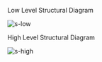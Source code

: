 Low Level Structural Diagram

![s-low](https://user-images.githubusercontent.com/98822072/152737126-cd373bb6-1661-49c6-9afb-d8f9e109accf.jpg)

High Level Structural Diagram

![s-high](https://user-images.githubusercontent.com/98822072/152737119-0a46ba67-3733-405c-887b-1eac91a14948.jpg)
